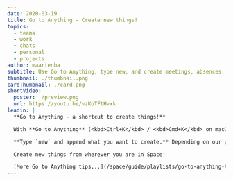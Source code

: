 ```yaml
---
date: 2020-03-19
title: Go to Anything - Create new things!
topics:
  - teams
  - work
  - chats
  - personal
  - projects
author: maartenba
subtitle: Use Go to Anything, type new, and create meetings, absences, projects, and more!
thumbnail: ./thumbnail.png
cardThumbnail: ./card.png
shortVideo:
  poster: ./preview.png
  url: https://youtu.be/vzKoTFtHvxk
leadin: |
  **Go to Anything - a shortcut to create things!**

  With **Go to Anything** (<kbd>Ctrl+K</kbd> / <kbd>Cmd+K</kbd> on macOS), we can find our way around Space. But we can also use it to create new things!

  **Type `new` and append what you want to create.** Depending on our privileges, we can create absences, articles, projects, meetings, new members and invitations - without the need to context-switch.

  Create new things from wherever you are in Space!

  [More Go to Anything tips...](/space/guide/playlists/go-to-anything-tips/)
---
```



